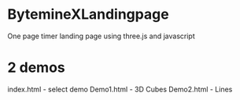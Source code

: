 # BytemineXLandingpage
One page timer landing page using three.js and javascript 

# 2 demos 
index.html - select demo
Demo1.html - 3D Cubes
Demo2.html - Lines 